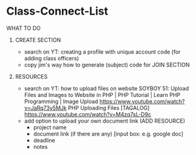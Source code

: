 # Class-Connect-List

WHAT TO DO
1. CREATE SECTION
    - search on YT: creating a profile with unique account code (for adding class officers)
    - copy jim's way how to generate (subject) code for JOIN SECTION

2. RESOURCES
    - search on YT: how to upload files on website 
        SOYBOY 51: Upload Files and Images to Website in PHP | PHP Tutorial | Learn PHP Programming | Image Upload
            https://www.youtube.com/watch?v=JaRq73y5MJk
        PHP Uploading Files [TAGALOG] 
            https://www.youtube.com/watch?v=M4zq7sL-D9c
    - add option to upload your own document link (ADD RESOURCE)
        - project name
        - document link (if there are any) [input box: e.g. google doc]
        - deadline 
        - notes